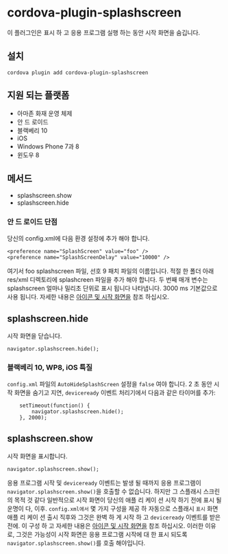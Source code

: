 <!---
    Licensed to the Apache Software Foundation (ASF) under one
    or more contributor license agreements.  See the NOTICE file
    distributed with this work for additional information
    regarding copyright ownership.  The ASF licenses this file
    to you under the Apache License, Version 2.0 (the
    "License"); you may not use this file except in compliance
    with the License.  You may obtain a copy of the License at

      http://www.apache.org/licenses/LICENSE-2.0

    Unless required by applicable law or agreed to in writing,
    software distributed under the License is distributed on an
    "AS IS" BASIS, WITHOUT WARRANTIES OR CONDITIONS OF ANY
    KIND, either express or implied.  See the License for the
    specific language governing permissions and limitations
    under the License.
-->

# cordova-plugin-splashscreen

이 플러그인은 표시 하 고 응용 프로그램 실행 하는 동안 시작 화면을 숨깁니다.

## 설치

    cordova plugin add cordova-plugin-splashscreen

## 지원 되는 플랫폼

- 아마존 화재 운영 체제
- 안 드 로이드
- 블랙베리 10
- iOS
- Windows Phone 7과 8
- 윈도우 8

## 메서드

- splashscreen.show
- splashscreen.hide

### 안 드 로이드 단점

당신의 config.xml에 다음 환경 설정에 추가 해야 합니다.

    <preference name="SplashScreen" value="foo" />
    <preference name="SplashScreenDelay" value="10000" />

여기서 foo splashscreen 파일, 선호 9 패치 파일의 이름입니다. 적절 한 폴더 아래 res/xml 디렉토리에 splashcreen 파일을 추가 해야 합니다. 두 번째 매개 변수는 splashscreen 얼마나 밀리초 단위로 표시 됩니다 나타냅니다. 3000 ms 기본값으로 사용 됩니다. 자세한 내용은 [아이콘 및 시작 화면을][1] 참조 하십시오.

[1]: http://cordova.apache.org/docs/en/edge/config_ref_images.md.html

## splashscreen.hide

시작 화면을 닫습니다.

    navigator.splashscreen.hide();

### 블랙베리 10, WP8, iOS 특질

`config.xml` 파일의 `AutoHideSplashScreen` 설정을 `false` 여야 합니다. 2 초 동안 시작 화면을 숨기고 지연, `deviceready` 이벤트 처리기에서 다음과 같은 타이머를 추가:

        setTimeout(function() {
            navigator.splashscreen.hide();
        }, 2000);

## splashscreen.show

시작 화면을 표시합니다.

    navigator.splashscreen.show();

응용 프로그램 시작 및 `deviceready` 이벤트는 발생 될 때까지 응용 프로그램이 `navigator.splashscreen.show()`을 호출할 수 없습니다. 하지만 그 스플래시 스크린의 목적 것 같다 일반적으로 시작 화면이 당신의 애플 리 케이 션 시작 하기 전에 표시 될 운명이 다, 이후. `config.xml에서` 몇 가지 구성을 제공 하 자동으로 스플래시 `표시` 화면 애플 리 케이 션 출시 직후와 그것은 완벽 하 게 시작 하 고 `deviceready` 이벤트를 받은 전에. 이 구성 하 고 자세한 내용은 [아이콘 및 시작 화면을][1] 참조 하십시오. 이러한 이유로, 그것은 가능성이 시작 화면은 응용 프로그램 시작에 대 한 표시 되도록 `navigator.splashscreen.show()`를 호출 해야입니다.
